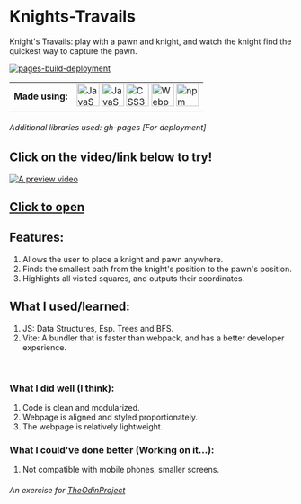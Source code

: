 # Knights-Travails

Knight's Travails: play with a pawn and knight, and watch the knight find the quickest way to capture the pawn.

[![pages-build-deployment](https://github.com/redplusblue/knights-travails/actions/workflows/pages/pages-build-deployment/badge.svg)](https://github.com/redplusblue/knights-travails/actions/workflows/pages/pages-build-deployment)

<table>
  <td align="center"><b>Made using:</b></td>
  <td>
    <img title="HTML" src="https://cdn.jsdelivr.net/gh/devicons/devicon/icons/html5/html5-original.svg" width="40" height="40" alt="JavaScript"/>       
    <img title="JavaScript" src="https://cdn.jsdelivr.net/gh/devicons/devicon/icons/javascript/javascript-plain.svg" width="40" height="40" alt="JavaScript" />
    <img title="CSS3" src="https://cdn.jsdelivr.net/gh/devicons/devicon/icons/css3/css3-plain.svg" width="40" height="40" alt="CSS3" />
    <img title="Vite" src="https://upload.wikimedia.org/wikipedia/commons/f/f1/Vitejs-logo.svg" width="40" height="40" alt="Webpack" />
    <img title="npm" src="https://cdn.jsdelivr.net/gh/devicons/devicon/icons/npm/npm-original-wordmark.svg" width="40" height="40" alt="npm" />
  </td>
</table>

###### Additional libraries used: gh-pages [For deployment]

## **Click on the video/link below to try!**

<a href="https://redplusblue.github.io/knights-travails/"><img src="files/preview.gif" alt="A preview video" title="Click Me!"></a>

## [Click to open](https://redplusblue.github.io/knights-travails/)

## Features:

1. Allows the user to place a knight and pawn anywhere.
2. Finds the smallest path from the knight's position to the pawn's position.
3. Highlights all visited squares, and outputs their coordinates.

## What I used/learned:

1. JS: Data Structures, Esp. Trees and BFS.
2. Vite: A bundler that is faster than webpack, and has a better developer experience.

<br>

### What I did well (I think):

1. Code is clean and modularized.
2. Webpage is aligned and styled proportionately.
3. The webpage is relatively lightweight.

### What I could've done better (Working on it...):

1. Not compatible with mobile phones, smaller screens.
   <br>

###### An exercise for [TheOdinProject](theodinproject.com)
